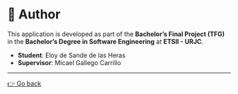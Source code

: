 # 👤 Author

This application is developed as part of the **Bachelor’s Final Project (TFG)** in the **Bachelor’s Degree in Software Engineering** at **ETSII - URJC**.

- **Student**: Eloy de Sande de las Heras
- **Supervisor**: Micael Gallego Carrillo

---
[👉 Go back](/README.md)
